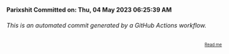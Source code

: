 **Parixshit Committed on: Thu, 04 May 2023 06:25:39 AM** <!-- 31dde24b-350b-41e2-a33a-553d857ee699 -->

###### This is an automated commit generated by a GitHub Actions workflow.

<div align="right"><sub><sup><a href="https://github.com/Parixshit/AutoCommit.git">Read me</a></sup></sub></div>
